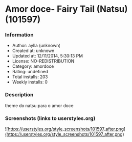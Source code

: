 # Amor doce- Fairy Tail (Natsu) (101597)

### Information
- Author: aylla (unknown)
- Created at: unknown
- Updated at: 12/11/2014, 5:30:13 PM
- License: NO-REDISTRIBUTION
- Category: amordoce
- Rating: undefined
- Total installs: 203
- Weekly installs: 0


### Description
theme do natsu para o amor doce


### Screenshots (links to userstyles.org)
![https://userstyles.org/style_screenshots/101597_after.png](https://userstyles.org/style_screenshots/101597_after.png)


